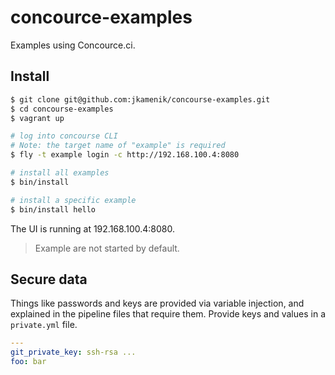 # concource-examples

Examples using Concource.ci.

## Install

```bash
$ git clone git@github.com:jkamenik/concourse-examples.git
$ cd concourse-examples
$ vagrant up

# log into concourse CLI
# Note: the target name of "example" is required
$ fly -t example login -c http://192.168.100.4:8080

# install all examples
$ bin/install

# install a specific example
$ bin/install hello
```

The UI is running at 192.168.100.4:8080.

> Example are not started by default.

## Secure data

Things like passwords and keys are provided via variable injection,
and explained in the pipeline files that require them.  Provide keys
and values in a `private.yml` file.

``` yaml
---
git_private_key: ssh-rsa ...
foo: bar
```
